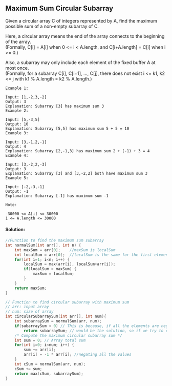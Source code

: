 ## Maximum Sum Circular Subarray

Given a circular array C of integers represented by A, find the maximum possible sum of a non-empty subarray of C.

Here, a circular array means the end of the array connects to the beginning of the array.  
(Formally, C[i] = A[i] when 0 <= i < A.length, and C[i+A.length] = C[i] when i >= 0.)

Also, a subarray may only include each element of the fixed buffer A at most once.  
(Formally, for a subarray C[i], C[i+1], ..., C[j], there does not exist i <= k1, k2 <= j with k1 % A.length = k2 % A.length.)

```
Example 1:

Input: [1,-2,3,-2]
Output: 3
Explanation: Subarray [3] has maximum sum 3
Example 2:

Input: [5,-3,5]
Output: 10
Explanation: Subarray [5,5] has maximum sum 5 + 5 = 10
Example 3:

Input: [3,-1,2,-1]
Output: 4
Explanation: Subarray [2,-1,3] has maximum sum 2 + (-1) + 3 = 4
Example 4:

Input: [3,-2,2,-3]
Output: 3
Explanation: Subarray [3] and [3,-2,2] both have maximum sum 3
Example 5:

Input: [-2,-3,-1]
Output: -1
Explanation: Subarray [-1] has maximum sum -1
```

```
Note:

-30000 <= A[i] <= 30000
1 <= A.length <= 30000
```

#### Solution:

```c++
//Function to find the maximum sum subarray
int normalSum(int arr[], int n) {
    int maxSum = arr[0];    //maxSum is localSum
    int localSum = arr[0];  //localSum is the same for the first element
    for(int i=1; i<n; i++) {
        localSum = max(arr[i], localSum+arr[i]);
        if(localSum > maxSum) {
            maxSum = localSum;
        }
    }
    return maxSum;
}

// Function to find circular subarray with maximum sum
// arr: input array
// num: size of array
int circularSubarraySum(int arr[], int num){
    int subarraySum = normalSum(arr, num);
    if(subarraySum < 0) // This is because, if all the elements are negative, only single element which is maximum
        return subarraySum; // would be the solution, so if we try to calculate for circular, the maxSum would be 0 which is wrong!
    /* Compute the maximum circular subarray sum */
    int sum = 0; // Array total sum
    for(int i=0; i<num; i++) {
        sum += arr[i];
        arr[i] = -1 * arr[i]; //negating all the values
    }
    int cSum = normalSum(arr, num);
    cSum += sum;
    return max(cSum, subarraySum);
}
```
